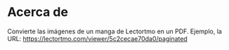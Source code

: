 ﻿# Acerca de

Convierte las imágenes de un manga de Lectortmo en un PDF. Ejemplo, la URL: https://lectortmo.com/viewer/5c2cecae70da0/paginated
